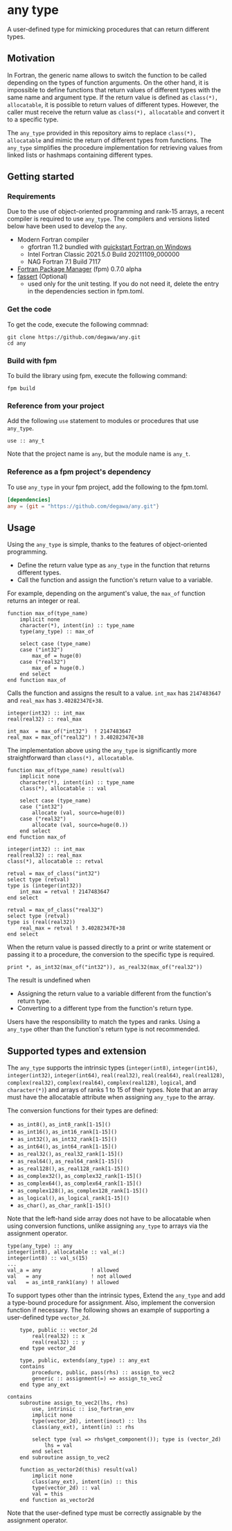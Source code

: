 # any type
A user-defined type for mimicking procedures that can return different types.

## Motivation
In Fortran, the generic name allows to switch the function to be called depending on the types of function arguments. On the other hand, it is impossible to define functions that return values of different types with the same name and argument type. If the return value is defined as `class(*), allocatable`, it is possible to return values of different types. However, the caller must receive the return value as `class(*), allocatable` and convert it to a specific type.

The `any_type` provided in this repository aims to replace `class(*), allocatable` and mimic the return of different types from functions. The `any_type` simplifies the procedure implementation for retrieving values from linked lists or hashmaps containing different types.

## Getting started
### Requirements
Due to the use of object-oriented programming and rank-15 arrays, a recent compiler is required to use `any_type`. The compilers and versions listed below have been used to develop the `any`.

- Modern Fortran compiler
    - gfortran 11.2 bundled with [quickstart Fortran on Windows](https://github.com/LKedward/quickstart-fortran)
    - Intel Fortran Classic 2021.5.0 Build 20211109_000000
    - NAG Fortran 7.1 Build 7117
- [Fortran Package Manager](https://github.com/fortran-lang/fpm) (fpm) 0.7.0 alpha
- [fassert](https://github.com/degawa/fassert.git) (Optional)
    - used only for the unit testing. If you do not need it, delete the entry in the dependencies section in fpm.toml.

### Get the code
To get the code, execute the following commnad:

```console
git clone https://github.com/degawa/any.git
cd any
```

### Build with fpm
To build the library using fpm, execute the following command:

```console
fpm build
```

### Reference from your project
Add the following `use` statement to modules or procedures that use `any_type`.

```Fortran
use :: any_t
```

Note that the project name is `any`, but the module name is `any_t`.

### Reference as a fpm project's dependency
To use `any_type` in your fpm project, add the following to the fpm.toml.

```TOML
[dependencies]
any = {git = "https://github.com/degawa/any.git"}
```

## Usage
Using the `any_type` is simple, thanks to the features of object-oriented programming.
- Define the return value type as `any_type` in the function that returns different types.
- Call the function and assign the function's return value to a variable.

For example, depending on the argument's value, the `max_of` function returns an integer or real.

```Fortran
function max_of(type_name)
    implicit none
    character(*), intent(in) :: type_name
    type(any_type) :: max_of

    select case (type_name)
    case ("int32")
        max_of = huge(0)
    case ("real32")
        max_of = huge(0.)
    end select
end function max_of
```

Calls the function and assigns the result to a value. `int_max` has `2147483647` and `real_max` has `3.40282347E+38`.

```Fortran
integer(int32) :: int_max
real(real32) :: real_max

int_max  = max_of("int32")  ! 2147483647
real_max = max_of("real32") ! 3.40282347E+38
```

The implementation above using the `any_type` is significantly more straightforward than `class(*), allocatable`.

```Fortran
function max_of(type_name) result(val)
    implicit none
    character(*), intent(in) :: type_name
    class(*), allocatable :: val

    select case (type_name)
    case ("int32")
        allocate (val, source=huge(0))
    case ("real32")
        allocate (val, source=huge(0.))
    end select
end function max_of
```
```Fortran
integer(int32) :: int_max
real(real32) :: real_max
class(*), allocatable :: retval

retval = max_of_class("int32")
select type (retval)
type is (integer(int32))
    int_max = retval ! 2147483647
end select

retval = max_of_class("real32")
select type (retval)
type is (real(real32))
    real_max = retval ! 3.40282347E+38
end select
```

When the return value is passed directly to a print or write statement or passing it to a procedure, the conversion to the specific type is required.

```Fortran
print *, as_int32(max_of("int32")), as_real32(max_of("real32"))
```

The result is undefined when
- Assigning the return value to a variable different from the function's return type.
- Converting to a different type from the function's return type.

Users have the responsibility to match the types and ranks. Using a `any_type` other than the function's return type is not recommended.

## Supported types and extension
The `any_type` supports the intrinsic types (`integer(int8)`, `integer(int16)`, `integer(int32)`, `integer(int64)`, `real(real32)`, `real(real64)`, `real(real128)`, `complex(real32)`, `complex(real64)`, `complex(real128)`, `logical`, and `character(*)`) and arrays of ranks 1 to 15 of their types. Note that an array must have the allocatable attribute when assigning `any_type` to the array.

The conversion functions for their types are defined:
- `as_int8()`, `as_int8_rank[1-15]()`
- `as_int16()`, `as_int16_rank[1-15]()`
- `as_int32()`, `as_int32_rank[1-15]()`
- `as_int64()`, `as_int64_rank[1-15]()`
- `as_real32()`, `as_real32_rank[1-15]()`
- `as_real64()`, `as_real64_rank[1-15]()`
- `as_real128()`, `as_real128_rank[1-15]()`
- `as_complex32()`, `as_complex32_rank[1-15]()`
- `as_complex64()`, `as_complex64_rank[1-15]()`
- `as_complex128()`, `as_complex128_rank[1-15]()`
- `as_logical()`, `as_logical_rank[1-15]()`
- `as_char()`, `as_char_rank[1-15]()`

Note that the left-hand side array does not have to be allocatable when using conversion functions, unlike assigning `any_type` to arrays via the assignment operator.

```Fortran
type(any_type) :: any
integer(int8), allocatable :: val_a(:)
integer(int8) :: val_s(15)
...
val_a = any                ! allowed
val   = any                ! not allowed
val   = as_int8_rank1(any) ! allowed
```

To support types other than the intrinsic types, Extend the `any_type` and add a type-bound procedure for assignment. Also, implement the conversion function if necessary. The following shows an example of supporting a user-defined type `vector_2d`.

```Fortran
    type, public :: vector_2d
        real(real32) :: x
        real(real32) :: y
    end type vector_2d
```
```Fortran
    type, public, extends(any_type) :: any_ext
    contains
        procedure, public, pass(rhs) :: assign_to_vec2
        generic :: assignment(=) => assign_to_vec2
    end type any_ext

contains
    subroutine assign_to_vec2(lhs, rhs)
        use, intrinsic :: iso_fortran_env
        implicit none
        type(vector_2d), intent(inout) :: lhs
        class(any_ext), intent(in) :: rhs

        select type (val => rhs%get_component()); type is (vector_2d)
            lhs = val
        end select
    end subroutine assign_to_vec2

    function as_vector2d(this) result(val)
        implicit none
        class(any_ext), intent(in) :: this
        type(vector_2d) :: val
        val = this
    end function as_vector2d
```

Note that the user-defined type must be correctly assignable by the assignment operator.
